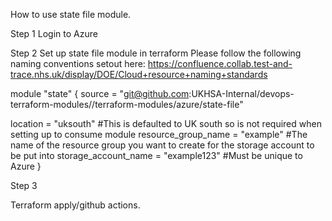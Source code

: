 How to use state file module.

Step 1
Login to Azure

Step 2
Set up state file module in terraform
Please follow the following naming conventions setout here: https://confluence.collab.test-and-trace.nhs.uk/display/DOE/Cloud+resource+naming+standards

module "state" {
source = "git@github.com:UKHSA-Internal/devops-terraform-modules//terraform-modules/azure/state-file"

location = "uksouth" #This is defaulted to UK south so is not required when setting up to consume module
resource_group_name = "example"  #The name of the resource group you want to create for the storage account to be put into
storage_account_name = "example123"  #Must be unique to Azure
}

Step 3 

Terraform apply/github actions.

